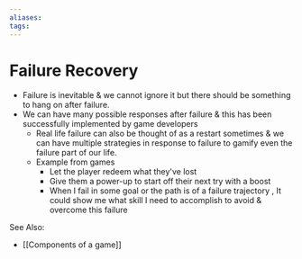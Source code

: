 ```yaml
---
aliases: 
tags: 
---
```

# Failure Recovery
-   Failure is inevitable & we cannot ignore it but there should be something to hang on after failure.
-   We can have many possible responses after failure & this has been successfully implemented by game developers
    -   Real life failure can also be thought of as a restart sometimes & we can have multiple strategies in response to failure to gamify even the failure part of our life.
    -   Example from games
        -   Let the player redeem what they've lost
        -   Give them a power-up to start off their next try with a boost
        -   When I fail in some goal or the path is of a failure trajectory , It could show me what skill I need to accomplish to avoid & overcome this failure

See Also:
- [[Components of a game]]

 